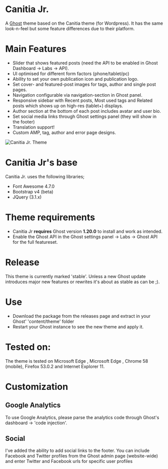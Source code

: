 # Canitia Jr.

A [Ghost](http://github.com/tryghost/ghost/) theme based on the Canitia theme (for Wordpress). It has the same look-n-feel but some feature differences due to their platform.

# Main Features
- Slider that shows featured posts (need the API to be enabled in Ghost Dashboard -> Labs -> API).
- UI optimised for different form factors (phone/tablet/pc)
- Ability to set your own publication icon and publication logo.
- Set cover- and featured-post images for tags, author and single post pages.
- Navigation configurable via navigation-section in Ghost panel.
- Responsive sidebar with Recent posts, Most used tags and Related posts which shows up on high-res (tablet+) displays.
- Author section at the bottom of each post includes avatar and user bio.
- Set social media links through Ghost settings panel (they will show in the footer)
- Translation support!
- Custom AMP, tag, author and error page designs.

![Canitia Jr. Theme](https://github.com/boumannm/canitia-jr/blob/master/canitiajr.png)

# Canitia Jr's base
Canitia Jr. uses the following libraries;
- Font Awesome 4.7.0
- Bootstrap v4 (beta)
- JQuery (3.1.x)

# Theme requirements
- Canitia Jr **requires** Ghost version **1.20.0** to install and work as intended. 
- Enable the Ghost API in the Ghost settings panel -> Labs -> Ghost API for the full featureset.

# Release
This theme is currently marked 'stable'. Unless a new Ghost update introduces major new features or rewrites it's about as stable as can be ;).

# Use
- Download the package from the releases page and extract in your Ghost' 'content/theme' folder
- Restart your Ghost instance to see the new theme and apply it.

# Tested on:
The theme is tested on Microsoft Edge <Creators Update>, Microsoft Edge <Creators Update>, Chrome 58 (mobile), Firefox 53.0.2 and Internet Explorer 11.

# Customization

## Google Analytics
To use Google Analytics, please parse the analytics code through Ghost's dashboard -> 'code injection'.

## Social
I've added the ability to add social links to the footer. You can include Facebook and Twitter profiles from the Ghost admin page (website-wide) and enter Twitter and Facebook urls for specific user profiles
